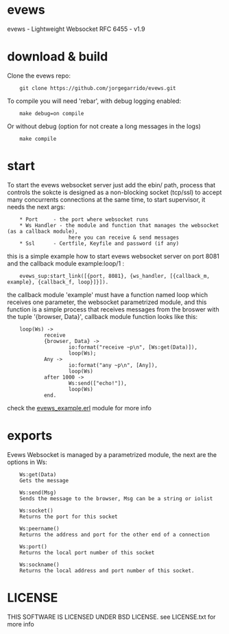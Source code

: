 evews
=====

evews - Lightweight Websocket RFC 6455 - v1.9

download & build
====

Clone the evews repo:

		git clone https://github.com/jorgegarrido/evews.git
		
To compile you will need 'rebar', with debug logging enabled:

		make debug=on compile

Or without debug (option for not create a long messages in the logs)

		make compile


start
====

To start the evews websocket server just add the ebin/ path, process that controls the sokcte is designed as a 
non-blocking socket (tcp/ssl) to accept many concurrents connections at the same time, to start supervisor, it 
needs the next args:

		* Port 	   - the port where websocket runs
		* Ws Handler - the module and function that manages the websocket (as a callback module),
			     		here you can receive & send messages
		* Ssl	   - Certfile, Keyfile and password (if any)
		
this is a simple example how to start evews websocket server on port 8081 and the callback module example:loop/1 :

		evews_sup:start_link([{port, 8081}, {ws_handler, [{callback_m, example}, {callback_f, loop}]}]).
		
the callback module 'example' must have a function named loop which receives one parameter, the websocket
parametrized module, and this function is a simple process that receives messages from the broswer with the 
tuple '{browser, Data}', callback module function looks like this:

		loop(Ws) ->
    		    receive
        	 	{browser, Data} ->
            			io:format("receive ~p\n", [Ws:get(Data)]),
            			loop(Ws);
        		Any ->
            			io:format("any ~p\n", [Any]),
            			loop(Ws)
        		after 1000 ->
            			Ws:send(["echo!"]),
            			loop(Ws)
    		    end.
    		  
check the [evews_example.erl](https://github.com/jorgegarrido/evews/blob/master/examples/evews_example.erl) module for more info

exports
======

Evews Websocket is managed by a parametrized module, the next are the options in Ws:


		Ws:get(Data)
		Gets the message

		Ws:send(Msg)
		Sends the message to the browser, Msg can be a string or iolist

		Ws:socket()
		Returns the port for this socket

		Ws:peername()
		Returns the address and port for the other end of a connection

		Ws:port()
		Returns the local port number of this socket

		Ws:sockname()
		Returns the local address and port number of this socket.
		
LICENSE
======

THIS SOFTWARE IS LICENSED UNDER BSD LICENSE. see LICENSE.txt for more info
